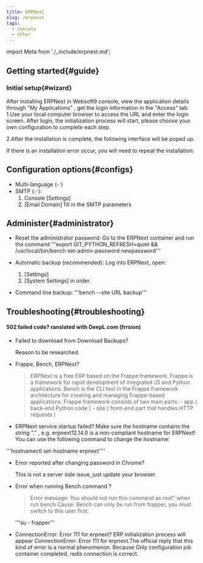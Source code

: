 ```yaml
---
title: ERPNext
slug: /erpnext
tags:
  - console
  - other
---
```


import Meta from './_include/erpnext.md';

<Meta name="meta" />

## Getting started{#guide}

### Initial setup{#wizard}

After installing ERPNext in Websoft9 console, view the application details through "My Applications" , get the login information in the "Access" tab.
1.Use your local computer browser to access the URL and enter the login screen. After login, the initialization process will start, please choose your own configuration to complete each step.

2.After the installation is complete, the following interface will be poped up.

If there is an installation error occur, you will need to repeat the installation:

## Configuration options{#configs}

- Multi-language (✅)
- SMTP (✅): 
  1. Console [Settings] 
  2. [Email Domain] fill in the SMTP parameters

## Administer{#administrator}

- Reset the administrator password: Go to the ERPNext container and run the command
  '''export GIT_PYTHON_REFRESH=quiet && /usr/local/bin/bench set-admin-password newpassword'''

- Automatic backup (recommended): Log into ERPNext, open: 
  1. [Settings] 
  2. [System Settings] in order.

- Command line backup: 
  '''bench --site URL backup'''

## Troubleshooting{#troubleshooting}

#### 502 failed code?  ranslated with DeepL.com (frrsion)

- Failed to download from Download Backups?

  Reason to be researched.

- Frappe, Bench, ERPNext?

  > ERPNext is a free ERP based on the Frappe framework.
  > Frappe is a framework for rapid development of integrated JS and Python applications.
  > Bench is the CLI tool in the Frappe framework architecture for creating and managing Frappe-based applications.
  > Frappe framework consists of two main parts: 
      - app ( back-end Python code ) 
      - site ( front-end part that handles HTTP requests )

- ERPNext service startup failed?
  Make sure the hostname contains the string "." , e.g. erpnext12.14.0 is a non-compliant hostname for ERPNext!
You can use the following command to change the hostname:

'''hostnamectl set-hostname erpnext''''

- Error reported after changing password in Chrome?

  This is not a server side issue, just update your browser.

- Error when running Bench command ?

  > Error message: You should not run this command as root" when run bench
  > Cause: Bench can only be run from frapper, you must switch to this user first:

  '''su - frapper'''

- ConnectionError: Error 111 for erpnext?
  ERP initialization process will appear ConnectionError: Error 111 for erpnext.The official reply that this kind of error is a normal phenomenon. Because Only configuration job container completed, redis connection is correct.

